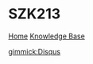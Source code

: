 # SZK213

[Home](Home.md)
[Knowledge Base](KnowledgeBase/KnowledgeBase.md)

[gimmick:Disqus](szk213)
